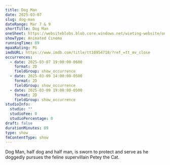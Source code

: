 ```yaml
---
title: Dog Man
date: 2025-03-07
slug: dog-man
dateRange: Mar 7 & 9
shortTitle: Dog Man
oneSheet: https://websiteblobs.blob.core.windows.net/wieting-website/one-sheet/dog-man.png
showType: Animated Cinema
runningTime: 89
mpaaRating: PG
imdbURL: https://www.imdb.com/title/tt10954718/?ref_=tt_mv_close
occurrences:
  - date: 2025-03-07 19:00:00-0600
    format: 2D
    fieldGroup: show_occurrence
  - date: 2025-03-09 14:00:00-0500
    format: 2D
    fieldGroup: show_occurrence
  - date: 2025-03-09 19:00:00-0500
    format: 2D
    fieldGroup: show_occurrence
studioInfo:
  studio: ""
  studioFee: 0
  studioPercentage: 0
draft: false
durationMinutes: 89
type: show
fmContentType: show
---
```

Dog Man, half dog and half man, is sworn to protect and serve as he doggedly pursues the feline supervillain Petey the Cat.